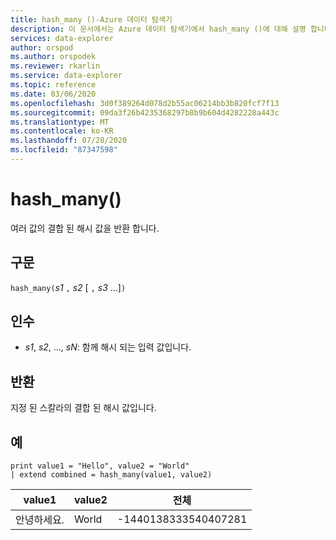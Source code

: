 ```yaml
---
title: hash_many ()-Azure 데이터 탐색기
description: 이 문서에서는 Azure 데이터 탐색기에서 hash_many ()에 대해 설명 합니다.
services: data-explorer
author: orspod
ms.author: orspodek
ms.reviewer: rkarlin
ms.service: data-explorer
ms.topic: reference
ms.date: 03/06/2020
ms.openlocfilehash: 3d0f389264d078d2b55ac06214bb3b820fcf7f13
ms.sourcegitcommit: 09da3f26b4235368297b8b9b604d4282228a443c
ms.translationtype: MT
ms.contentlocale: ko-KR
ms.lasthandoff: 07/28/2020
ms.locfileid: "87347598"
---
```

# <a name="hash_many"></a>hash_many()

여러 값의 결합 된 해시 값을 반환 합니다.

## <a name="syntax"></a>구문

`hash_many(`*s1* `,` *s2* [ `,` *s3* ...]`)`

## <a name="arguments"></a>인수

* *s1*, *s2*, ..., *sN*: 함께 해시 되는 입력 값입니다.

## <a name="returns"></a>반환

지정 된 스칼라의 결합 된 해시 값입니다.

## <a name="examples"></a>예

<!-- csl: https://help.kusto.windows.net/Samples -->
```kusto
print value1 = "Hello", value2 = "World"
| extend combined = hash_many(value1, value2)
```

|value1|value2|전체|
|---|---|---|
|안녕하세요.|World|-1440138333540407281|
